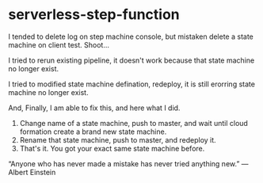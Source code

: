 # serverless-step-function

I tended to delete log on step machine console, but mistaken delete a state machine on client test. Shoot... 

I tried to rerun existing pipeline, it doesn't work because that state machine no longer exist.

I tried to modified state machine defination, redeploy, it is still erorring state machine no longer exist.

And, Finally, I am able to fix this, and here what I did.

1. Change name of a state machine, push to master, and wait until cloud formation create a brand new state machine.
2. Rename that state machine, push to master, and redeploy it.
3. That's it. You got your exact same state machine before.

“Anyone who has never made a mistake has never tried anything new.”
― Albert Einstein

